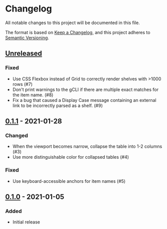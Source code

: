 # Changelog

All notable changes to this project will be documented in this file.

The format is based on [Keep a Changelog](https://keepachangelog.com/en/1.0.0/),
and this project adheres to [Semantic Versioning](https://semver.org/spec/v2.0.0.html).

## [Unreleased]

### Fixed

- Use CSS Flexbox instead of Grid to correctly render shelves with >1000 rows
  (#7)
- Don't print warnings to the gCLI if there are multiple exact matches for the
  item name. (#8)
- Fix a bug that caused a Display Case message containing an external link to be
  incorrectly parsed as a shelf. (#9)

## [0.1.1] - 2021-01-28

### Changed

- When the viewport becomes narrow, collapse the table into 1-2 columns (#3)
- Use more distinguishable color for collapsed tables (#4)

### Fixed

- Use keyboard-accessible anchors for item names (#5)

## [0.1.0] - 2021-01-05

### Added

- Initial release

[unreleased]: https://github.com/Loathing-Associates-Scripting-Society/display3/compare/v0.1.1...HEAD
[0.1.1]: https://github.com/Loathing-Associates-Scripting-Society/display3/compare/v0.1.0...v0.1.1
[0.1.0]: https://github.com/Loathing-Associates-Scripting-Society/display3/releases/tag/v0.1.0
